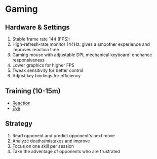 # Gaming

## Hardware & Settings
1. Stable frame rate 144 (FPS):   
2. High-refresh-rate monitor 144Hz: gives a smoother experience and improves reaction time  
3. Gaming mouse with adjustable DPI, mechanical keyboard: enchance responsiveness  
4. Lower graphics for higher FPS  
5. Tweak sensitivity for better control  
6. Adjust key bindings for efficiency  

## Training (10-15m)
- [Reaction](https://humanbenchmark.com)  
- [Eye](https://youtu.be/gCR5EbuNcIE?si=FusWqYvJ2-jpgntX)  

## Strategy
1. Read opponent and predict opponent's next move  
2. Analyze deaths/mistakes and improve  
3. Focus on one skill per session  
4. Take the adventage of opponents who are frustrated  
